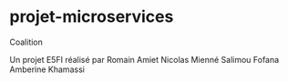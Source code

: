 # projet-microservices
Coalition

Un projet E5FI réalisé par
Romain Amiet
Nicolas Mienné
Salimou Fofana
Amberine Khamassi
